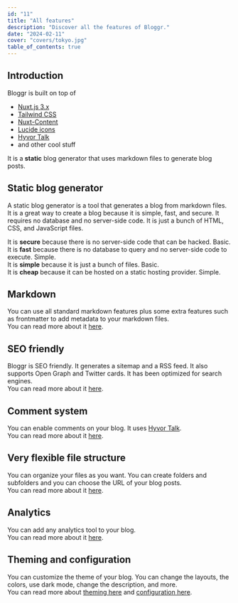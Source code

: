 ```yaml
---
id: "11"
title: "All features"
description: "Discover all the features of Bloggr."
date: "2024-02-11"
cover: "covers/tokyo.jpg"
table_of_contents: true
---
```


## Introduction

Bloggr is built on top of
* [Nuxt.js 3.x](https://nuxt.com/)
* [Tailwind CSS](https://tailwindcss.com/)
* [Nuxt-Content](https://content.nuxt.com/)
* [Lucide icons](https://lucide.dev/)
* [Hyvor Talk](https://talk.hyvor.com/)
* and other cool stuff

It is a **static** blog generator that uses markdown files to generate blog posts.

## Static blog generator

A static blog generator is a tool that generates a blog from markdown files. It is a great way to create a blog because it is simple, fast, and secure. It requires no database and no server-side code. It is just a bunch of HTML, CSS, and JavaScript files.

It is **secure** because there is no server-side code that can be hacked. Basic.  
It is **fast** because there is no database to query and no server-side code to execute. Simple.   
It is **simple** because it is just a bunch of files. Basic.  
It is **cheap** because it can be hosted on a static hosting provider. Simple.  

## Markdown

You can use all standard markdown features plus some extra features such as frontmatter to add metadata to your markdown files.  
You can read more about it [here](/markdown).

## SEO friendly

Bloggr is SEO friendly. It generates a sitemap and a RSS feed. It also supports Open Graph and Twitter cards. It has been optimized for search engines.  
You can read more about it [here](/seo).

## Comment system

You can enable comments on your blog. It uses [Hyvor Talk](https://talk.hyvor.com/).  
You can read more about it [here](/comments).

## Very flexible file structure

You can organize your files as you want. You can create folders and subfolders and you can choose the URL of your blog posts.  
You can read more about it [here](/2024/01/files_hierarchy).

## Analytics

You can add any analytics tool to your blog.  
You can read more about it [here](/analytics).

## Theming and configuration

You can customize the theme of your blog. You can change the layouts, the colors, use dark mode, change the description, and more.  
You can read more about [theming here](/theming) and [configuration here](/configuration).
